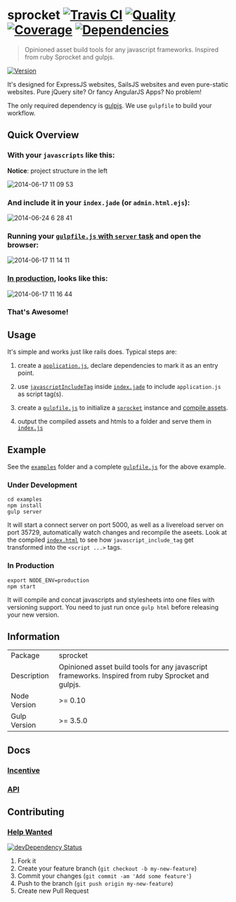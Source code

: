 # sprocket [![Travis CI][travis-image]][travis-url] [![Quality][codeclimate-image]][codeclimate-url] [![Coverage][coveralls-image]][coveralls-url] [![Dependencies][gemnasium-image]][gemnasium-url]
> Opinioned asset build tools for any javascript frameworks. Inspired from ruby Sprocket and gulpjs.

[![Version][npm-image]][npm-url]

It's designed for ExpressJS websites, SailsJS websites and even pure-static websites. Pure jQuery site? Or fancy AngularJS Apps? No problem!

The only required dependency is [gulpjs](http://gulpjs.com/). We use `gulpfile` to build your workflow.


## Quick Overview

### With your `javascripts` like this:

**Notice**: project structure in the left

![2014-06-17 11 09 53](https://cloud.githubusercontent.com/assets/922234/3295893/f1f9da46-f5cc-11e3-99d3-79f5f2be5176.png)

### And include it in your `index.jade` (or `admin.html.ejs`): 

![2014-06-24 6 28 41](https://cloud.githubusercontent.com/assets/922234/3370075/602d4332-fb8a-11e3-9365-a380e198173b.png)

### Running your [`gulpfile.js` with `server` task](#under-development) and open the browser:

![2014-06-17 11 14 11](https://cloud.githubusercontent.com/assets/922234/3295916/8ce5484c-f5cd-11e3-98d9-9c9535c1c0d6.png)

### [In production](#in-production), looks like this:

![2014-06-17 11 16 44](https://cloud.githubusercontent.com/assets/922234/3295928/d6ae0eaa-f5cd-11e3-8f28-5e39dcdb90de.png)

### That's Awesome!


## Usage

It's simple and works just like rails does. Typical steps are:

1. create a [`application.js`](https://github.com/tomchentw/sprocket/blob/master/examples/client/javascripts/application.js), declare dependencies to mark it as an entry point.

2. use [`javascriptIncludeTag`](https://github.com/tomchentw/sprocket/blob/master/docs/apis/sprocket.md#javascriptincludetagfilename--javascript_include_tagfilename) inside [`index.jade`](https://github.com/tomchentw/sprocket/blob/master/examples/client/views/index.jade#L19) to include `application.js` as script tag(s).

3. create a [`gulpfile.js`](https://github.com/tomchentw/sprocket/blob/master/examples/gulpfile.js#L6) to initialize a [`sprocket`](https://github.com/tomchentw/sprocket/blob/master/docs/apis/index.md) instance and [compile assets](https://github.com/tomchentw/sprocket/blob/master/docs/apis/sprocket.md#sprocketcreatejavascriptsstream).

4. output the compiled assets and htmls to a folder and serve them in [`index.js`](https://github.com/tomchentw/sprocket/blob/master/examples/index.js#L14)


## Example

See the [`examples`](https://github.com/tomchentw/sprocket/tree/master/examples) folder and a complete [`gulpfile.js`](https://github.com/tomchentw/sprocket/blob/master/examples/gulpfile.js) for the above example.

### Under Development

```shell
cd examples
npm install
gulp server
```
It will start a connect server on port 5000, as well as a livereload server on port 35729, automatically watch changes and recompile the aseets. Look at the compiled [`index.html`](https://github.com/tomchentw/sprocket/blob/master/examples/client/views/index.jade) to see how `javascript_include_tag` get transformed into the `<script ...>` tags.

### In Production

```shell
export NODE_ENV=production
npm start
```

It will compile and concat javascripts and stylesheets into one files with versioning support. You need to just run once `gulp html` before releasing your new version.


## Information

<table>
<tr> 
<td>Package</td><td>sprocket</td>
</tr>
<tr>
<td>Description</td>
<td>Opinioned asset build tools for any javascript frameworks. Inspired from ruby Sprocket and gulpjs.</td>
</tr>
<tr>
<td>Node Version</td>
<td>>= 0.10</td>
</tr>
<tr>
<td>Gulp Version</td>
<td>>= 3.5.0</td>
</tr>
</table>


## Docs

### [Incentive](https://github.com/tomchentw/sprocket/blob/master/docs/incentive.md)

### [API](https://github.com/tomchentw/sprocket/blob/master/docs/apis/index.md)


## Contributing

### [Help Wanted](https://github.com/tomchentw/sprocket/issues?labels=help+wanted&page=1&state=open)


[![devDependency Status][david-dm-image]][david-dm-url]

1. Fork it
2. Create your feature branch (`git checkout -b my-new-feature`)
3. Commit your changes (`git commit -am 'Add some feature'`)
4. Push to the branch (`git push origin my-new-feature`)
5. Create new Pull Request


[npm-image]: https://img.shields.io/npm/v/sprocket.svg
[npm-url]: https://www.npmjs.org/package/sprocket

[travis-image]: https://travis-ci.org/tomchentw/sprocket.svg?branch=master
[travis-url]: https://travis-ci.org/tomchentw/sprocket
[codeclimate-image]: https://img.shields.io/codeclimate/github/tomchentw/sprocket.svg
[codeclimate-url]: https://codeclimate.com/github/tomchentw/sprocket
[coveralls-image]: https://img.shields.io/coveralls/tomchentw/sprocket.svg
[coveralls-url]: https://coveralls.io/r/tomchentw/sprocket
[gemnasium-image]: https://gemnasium.com/tomchentw/sprocket.svg
[gemnasium-url]: https://gemnasium.com/tomchentw/sprocket
[david-dm-image]: https://david-dm.org/tomchentw/sprocket/dev-status.svg?theme=shields.io
[david-dm-url]: https://david-dm.org/tomchentw/sprocket#info=devDependencies
